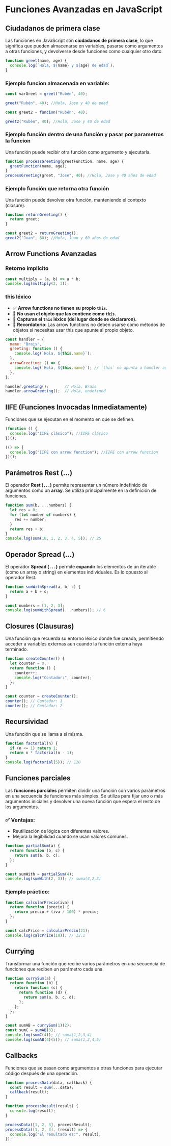 # Funciones Avanzadas en JavaScript

## Ciudadanos de primera clase

Las funciones en JavaScript son **ciudadanos de primera clase**, lo que significa que pueden almacenarse en variables, pasarse como argumentos a otras funciones, y devolverse desde funciones como cualquier otro dato.
```js
function greet(name, age) {
  console.log(`Hola, ${name} y ${age} de edad`);
}
```

### Ejemplo funcion almacenada en variable:
```js
const varGreet = greet("Rubén", 40);

greet("Rubén", 40); //Hola, Jose y 40 de edad
```

```js
const greet2 = funcion("Rubén", 40);

greet2("Rubén", 40); //Hola, Jose y 40 de edad
```

### Ejemplo función dentro de una función y pasar por parametros la funcion

Una función puede recibir otra función como argumento y ejecutarla.

```js
function processGreeting(greetFunction, name, age) {
  greetFunction(name, age);
}
processGreeting(greet, "Jose", 40); //Hola, Jose y 40 años de edad
```

### Ejemplo función que retorna otra función
Una función puede devolver otra función, manteniendo el contexto (closure).

```js
function returnGreeting() {
  return greet;
}

const greet2 = returnGreeting();
greet2("Juan", 60); //Hola, Juan y 60 años de edad
```

## Arrow Functions Avanzadas

### Retorno implícito

```js
const multiply = (a, b) => a * b;
console.log(multiply(2, 3));
```

### this léxico

- ✅ **Arrow functions no tienen su propio `this`.**
- 🚫 **No usan el objeto que las contiene como `this`.**
- 🔁 **Capturan el `this` léxico (del lugar donde se declararon).**
- 🔁 **Recordatorio**: Las arrow functions no deben usarse como métodos de objetos si necesitas usar this que apunte al propio objeto.

```js
const handler = {
  name: "Brais",
  greeting: function () {
    console.log(`Hola, ${this.name}`);
  },
  arrowGreeting: () => {
    console.log(`Hola, ${this.name}`); // `this` no apunta a handler aquí porque `this` viene del lugar donde fue definida (window o module)
  },
};

handler.greeting();       // Hola, Brais
handler.arrowGreeting();  // Hola, undefined
```

## IIFE (Funciones Invocadas Inmediatamente)

Funciones que se ejecutan en el momento en que se definen.

```js
(function () {
  console.log("IIFE clásico"); //IIFE clásico
})();

(() => {
  console.log("IIFE con arrow function"); //IIFE con arrow function
})();
```

## Parámetros Rest (...)
El operador **Rest (`...`)** permite representar un número indefinido de argumentos como un **array**. Se utiliza principalmente en la definición de funciones.

```js
function sum(b, ...numbers) {
  let res = 0;
  for (let number of numbers) {
    res += number;
  }
  return res + b;
}
console.log(sum(10, 1, 2, 3, 4, 5)); // 25
```

## Operador Spread (...)

El operador **Spread (`...`)** permite **expandir** los elementos de un iterable (como un array o string) en elementos individuales. Es lo opuesto al operador Rest.


```js
function sumWithSpread(a, b, c) {
  return a + b + c;
}

const numbers = [1, 2, 3];
console.log(sumWithSpread(...numbers)); // 6
```

## Closures (Clausuras)
Una función que recuerda su entorno léxico donde fue creada, permitiendo acceder a variables externas aun cuando la función externa haya terminado.

```js
function createCounter() {
  let counter = 0;
  return function () {
    counter++;
    console.log("Contador:", counter);
  };
}

const counter = createCounter();
counter(); // Contador: 1
counter(); // Contador: 2
```

## Recursividad
Una función que se llama a sí misma.

```js
function factorial(n) {
  if (n <= 1) return 1;
  return n * factorial(n - 1);
}
console.log(factorial(5)); // 120
```

## Funciones parciales
Las **funciones parciales** permiten dividir una función con varios parámetros en una secuencia de funciones más simples. Se utiliza para fijar uno o más argumentos iniciales y devolver una nueva función que espera el resto de los argumentos.

### ✅ Ventajas:
- Reutilización de lógica con diferentes valores.
- Mejora la legibilidad cuando se usan valores comunes.

```js
function partialSum(a) {
  return function (b, c) {
    return sum(a, b, c);
  };
}

const sumWith = partialSum(4);
console.log(sumWith(2, 3)); // suma(4,2,3)
```

### Ejemplo práctico:

```js
function calcularPrecio(iva) {
  return function (precio) {
    return precio + (iva / 100) * precio;
  };
}

const calcPrice = calcularPrecio(21);
console.log(calcPrice(10)); // 12.1
```

## Currying
Transformar una función que recibe varios parámetros en una secuencia de funciones que reciben un parámetro cada una.

```js
function currySum(a) {
  return function (b) {
    return function (c) {
      return function (d) {
        return sum(a, b, c, d);
      };
    };
  };
}

const sumAB = currySum(1)(2);
const sumC = sumAB(3);
console.log(sumC(4)); // suma(1,2,3,4)
console.log(sumAB(4)(5)); // suma(1,2,4,5)
```

## Callbacks
Funciones que se pasan como argumentos a otras funciones para ejecutar código después de una operación.

```js
function processData(data, callback) {
  const result = sum(...data);
  callback(result);
}

function processResult(result) {
  console.log(result);
}

processData([1, 2, 3], processResult);
processData([1, 2, 3], (result) => {
  console.log("El resultado es:", result);
});
```